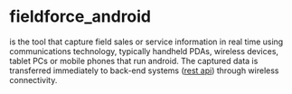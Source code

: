 # fieldforce_android
is the tool that capture field sales or service information in real time using communications technology, typically handheld PDAs, wireless devices, tablet PCs or mobile phones that run android. The captured data is transferred immediately to back-end systems (<a href="https://github.com/josedaudi/waploaj-rest-api">rest api</a>) through wireless connectivity. 

